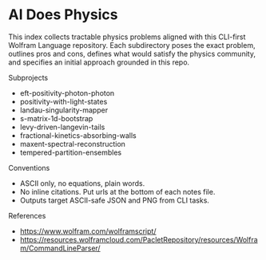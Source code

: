 # AI Does Physics

This index collects tractable physics problems aligned with this CLI-first
Wolfram Language repository. Each subdirectory poses the exact problem,
outlines pros and cons, defines what would satisfy the physics community, and
specifies an initial approach grounded in this repo.

Subprojects

- eft-positivity-photon-photon
- positivity-with-light-states
- landau-singularity-mapper
- s-matrix-1d-bootstrap
- levy-driven-langevin-tails
- fractional-kinetics-absorbing-walls
- maxent-spectral-reconstruction
- tempered-partition-ensembles

Conventions

- ASCII only, no equations, plain words.
- No inline citations. Put urls at the bottom of each notes file.
- Outputs target ASCII-safe JSON and PNG from CLI tasks.

References

- https://www.wolfram.com/wolframscript/
- https://resources.wolframcloud.com/PacletRepository/resources/Wolfram/CommandLineParser/
